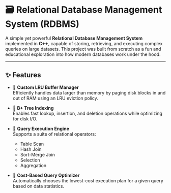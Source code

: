 # 🗃️ Relational Database Management System (RDBMS)

A simple yet powerful **Relational Database Management System** implemented in **C++**, capable of storing, retrieving, and executing complex queries on large datasets. This project was built from scratch as a fun and educational exploration into how modern databases work under the hood.

---

## ✨ Features

- 🚀 **Custom LRU Buffer Manager**  
  Efficiently handles data larger than memory by paging disk blocks in and out of RAM using an LRU eviction policy.

- 🌳 **B+ Tree Indexing**  
  Enables fast lookup, insertion, and deletion operations while optimizing for disk I/O.

- 🧠 **Query Execution Engine**  
  Supports a suite of relational operators:
  - Table Scan
  - Hash Join
  - Sort-Merge Join
  - Selection
  - Aggregation

- 🧮 **Cost-Based Query Optimizer**  
  Automatically chooses the lowest-cost execution plan for a given query based on data statistics.
